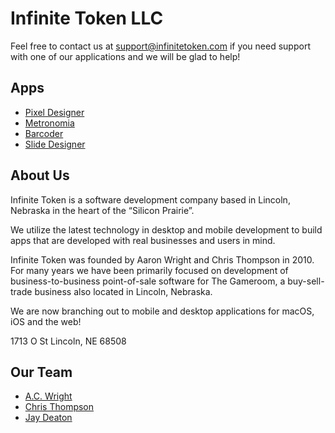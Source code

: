 # Infinite Token LLC

Feel free to contact us at [support@infinitetoken.com](mailto:support@infinitetoken.com) if you need support with one of our applications and we will be glad to help!

## Apps

- [Pixel Designer](https://apps.apple.com/app/id1485016367?mt=12)
- [Metronomia](https://apps.apple.com/us/app/metronomia-quick-metronome/id1492177661?ls=1&mt=12)
- [Barcoder](https://apps.apple.com/us/app/barcoder/id994610360?mt=12)
- [Slide Designer](https://apps.apple.com/us/app/slide-designer/id1485621427?ls=1)

## About Us

Infinite Token is a software development company based in Lincoln, Nebraska in the heart of the “Silicon Prairie”.

We utilize the latest technology in desktop and mobile development to build apps that are developed with real businesses and users in mind.

Infinite Token was founded by Aaron Wright and Chris Thompson in 2010. For many years we have been primarily focused on development of business-to-business point-of-sale software for The Gameroom, a buy-sell-trade business also located in Lincoln, Nebraska.

We are now branching out to mobile and desktop applications for macOS, iOS and the web!

1713 O St Lincoln, NE 68508

## Our Team

- [A.C. Wright](https://github.com/acwright)
- [Chris Thompson](https://github.com/nes4less)
- [Jay Deaton](https://github.com/jayrdeaton)